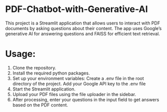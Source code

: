 # PDF-Chatbot-with-Generative-AI
This project is a Streamlit application that allows users to interact with PDF documents by asking questions about their content. The app uses Google’s generative AI for answering questions and FAISS for efficient text retrieval.
# Usage:
1. Clone the repository.
2. Install the required python packages.
3. Set up your environment variables:
Create a .env file in the root directory of the project. Add your Google API key to the .env file
4. Start the Streamlit application.
5. Upload your PDF files using the file uploader in the sidebar.
6. After processing, enter your questions in the input field to get answers based on the PDF content.

